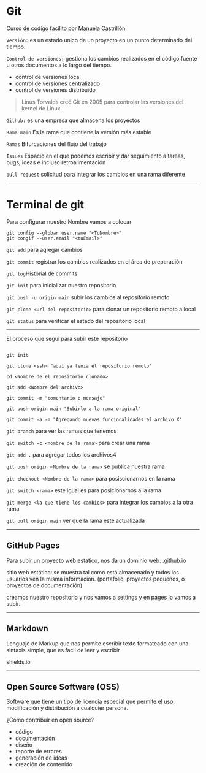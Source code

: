 # Git

Curso de codigo facilito por Manuela Castrillón.

`Versión:` es un estado unico de un proyecto en un punto determinado del tiempo.

`Control de versiones:` gestiona los cambios realizados en el código fuente u otros documentos a lo largo del tiempo.

* control de versiones local
* control de versiones centralizado
* control de versiones distribuido

>Linus Torvalds creó Git en 2005 para controlar las versiones del kernel de Linux.

`Github:` es una empresa que almacena los proyectos

`Rama main` Es la rama que contiene la versión más estable

`Ramas` Bifurcaciones del flujo del trabajo

`Issues` Espacio en el que podemos escribir y dar seguimiento a tareas, bugs, ideas e incluso retroalimentación

`pull request` solicitud para integrar los cambios en una rama diferente

---
# Terminal de git
Para configurar nuestro Nombre vamos a colocar

```git
git config --globar user.name "<TuNombre>"
git congif --user.email "<tuEmail>"
```

`git add` para agregar cambios

`git commit`  registrar los cambios realizados en el área de preparación

`git log`Historial de commits

`git init` para inicializar nuestro repositorio

`git push -u origin main` subir los cambios al repositorio remoto

`git clone <url del repositorio>` para clonar un repositorio remoto a local

`git status` para verificar el estado del repositorio local


***
El proceso que segui para subir este repositorio

```git

git init

git clone <ssh> "aquí ya tenia el repositorio remoto"

cd <Nombre de el repositorio clonado>

git add <Nombre del archivo>

git commit -m "comentario o mensaje"

git push origin main "Subirlo a la rama original"

git commit -a -m "Agregando nuevas funcionalidades al archivo X"

```

`git branch` para ver las ramas que tenemos

`git switch -c <nombre de la rama>` para crear una rama

`git add .` para agregar todos los archivos4

`git push origin <Nombre de la rama>` se publica nuestra rama 

`git checkout <Nombre de la rama>` para posiscionarnos en la rama

`git switch <rama>` este igual es para posicionarnos a la rama

`git merge <la que tiene los cambios>` para integrar los cambios a la otra rama

`git pull origin main` ver que la rama este actualizada


---

## GitHub Pages

Para subir un proyecto web estatico, nos da un dominio web. <nombredeusuario>.github.io 

sitio web estático: se muestra tal como está almacenado y todos los usuarios ven la misma información. (portafolio, proyectos pequeños, o proyectos de documentación)

creamos nuestro repositorio y nos vamos a settings y en pages lo vamos a subir.

---

## Markdown

Lenguaje de Markup que nos permite escribir texto formateado con una sintaxis simple, que es facil de leer y escribir

shields.io

---

## Open Source Software (OSS)

Software que tiene un tipo de licencia especial que permite el uso, modificación y distribución a cualquier persona.

¿Cómo contribuir en open source?
- código
- documentación
- diseño
- reporte de errores
- generación de ideas
- creación de contenido